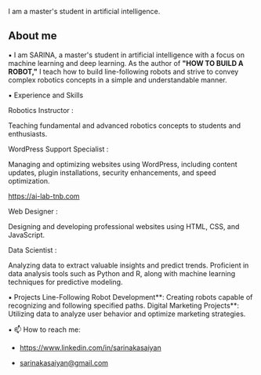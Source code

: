 

I am a master's student in artificial intelligence.

<h2>About me</h2>

▪️ I am SARINA, a master's student in artificial intelligence with a focus on machine learning and deep learning. As the author of **"HOW TO BUILD A ROBOT,"** I teach how to          build line-following robots and strive to convey complex robotics concepts in a simple and understandable manner.
 
▪️ Experience and Skills

   Robotics Instructor : 
   
   Teaching fundamental and advanced robotics concepts to students and enthusiasts.
   
   WordPress Support Specialist :
   
   Managing and optimizing websites using WordPress, including content updates, plugin installations, security enhancements, and speed optimization.

  https://ai-lab-tnb.com
  
   
   Web Designer : 
   
   Designing and developing professional websites using HTML, CSS, and JavaScript.


   Data Scientist : 
   
   Analyzing data to extract valuable insights and predict trends. Proficient in data analysis tools such as Python and R, along with machine learning techniques     for              predictive modeling.

▪️ Projects
   Line-Following Robot Development**: Creating robots capable of recognizing and following specified paths.
   Digital Marketing Projects**: Utilizing data to analyze user behavior and optimize marketing strategies.

▪️ 📫 How to reach me:

  - https://www.linkedin.com/in/sarinakasaiyan

  - sarinakasaiyan@gmail.com





